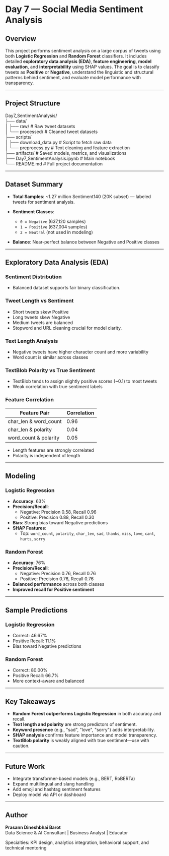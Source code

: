 # Day 7 — Social Media Sentiment Analysis

## Overview

This project performs sentiment analysis on a large corpus of tweets using both **Logistic Regression** and **Random Forest** classifiers. It includes detailed **exploratory data analysis (EDA)**, **feature engineering**, **model evaluation**, and **interpretability** using SHAP values. The goal is to classify tweets as **Positive** or **Negative**, understand the linguistic and structural patterns behind sentiment, and evaluate model performance with transparency.

---

## Project Structure


Day7_SentimentAnalysis/  
├── data/  
│    ├── raw/               # Raw tweet datasets  
│    └── processed/         # Cleaned tweet datasets  
├── scripts/  
│    ├── download_data.py   # Script to fetch raw data  
│    └── preprocess.py      # Text cleaning and feature extraction  
├── artifacts/              # Saved models, metrics, and visualizations  
├── Day7_SentimentAnalysis.ipynb  # Main notebook  
└── README.md              # Full project documentation  

---

## Dataset Summary

- **Total Samples**: ~1.27 million Sentiment140 (20K subset) — labeled tweets for sentiment analysis.
- **Sentiment Classes**:  
  - `0 = Negative` (637,120 samples)  
  - `1 = Positive` (637,004 samples)  
  - `2 = Neutral` (not used in modeling)

- **Balance**: Near-perfect balance between Negative and Positive classes

---

## Exploratory Data Analysis (EDA)

### Sentiment Distribution
- Balanced dataset supports fair binary classification.

### Tweet Length vs Sentiment
- Short tweets skew Positive  
- Long tweets skew Negative  
- Medium tweets are balanced
- Stopword and URL cleaning crucial for model clarity.

### Text Length Analysis
- Negative tweets have higher character count and more variability  
- Word count is similar across classes

### TextBlob Polarity vs True Sentiment
- TextBlob tends to assign slightly positive scores (~0.1) to most tweets  
- Weak correlation with true sentiment labels

### Feature Correlation
| Feature Pair         | Correlation |
|----------------------|-------------|
| char_len & word_count| 0.96        |
| char_len & polarity  | 0.04        |
| word_count & polarity| 0.05        |

- Length features are strongly correlated  
- Polarity is independent of length

---

## Modeling

### Logistic Regression

- **Accuracy**: 63%  
- **Precision/Recall**:
  - Negative: Precision 0.58, Recall 0.96  
  - Positive: Precision 0.88, Recall 0.30  
- **Bias**: Strong bias toward Negative predictions  
- **SHAP Features**:
  - Top: `word_count`, `polarity`, `char_len`, `sad`, `thanks`, `miss`, `love`, `cant`, `hurts`, `sorry`

### Random Forest

- **Accuracy**: 76%  
- **Precision/Recall**:
  - Negative: Precision 0.76, Recall 0.76  
  - Positive: Precision 0.76, Recall 0.76  
- **Balanced performance** across both classes  
- **Improved recall for Positive sentiment**

---

## Sample Predictions

### Logistic Regression
- Correct: 46.67%  
- Positive Recall: 11.1%  
- Bias toward Negative predictions

### Random Forest
- Correct: 80.00%  
- Positive Recall: 66.7%  
- More context-aware and balanced

---

## Key Takeaways

- **Random Forest outperforms Logistic Regression** in both accuracy and recall.
- **Text length and polarity** are strong predictors of sentiment.
- **Keyword presence** (e.g., "sad", "love", "sorry") adds interpretability.
- **SHAP analysis** confirms feature importance and model transparency.
- **TextBlob polarity** is weakly aligned with true sentiment—use with caution.

---

## Future Work

- Integrate transformer-based models (e.g., BERT, RoBERTa)
- Expand multilingual and slang handling
- Add emoji and hashtag sentiment features
- Deploy model via API or dashboard

---

## Author

**Prasann Dineshbhai Barot**  
Data Science & AI Consultant | Business Analyst | Educator  

Specialties: KPI design, analytics integration, behavioral support, and technical mentoring
